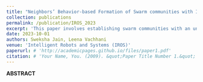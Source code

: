 ```yaml
---
title: "Neighbors’ Behavior-based Formation of Swarm communities with Indistinct Attributes"
collection: publications
permalink: /publication/IROS_2023
excerpt: 'This paper involves establishing swarm communities with an unspecified number and arbitrary positioning of target locations'
date: 2023-10-01
authors: Sweksha Jain, Leena Vachhani
venue: 'Intelligent Robots and Systems (IROS)'
paperurl: # 'http://academicpages.github.io/files/paper1.pdf'
citation: # 'Your Name, You. (2009). &quot;Paper Title Number 1.&quot; <i>Journal 1</i>. 1(1).'
---
```

**ABSTRACT**
